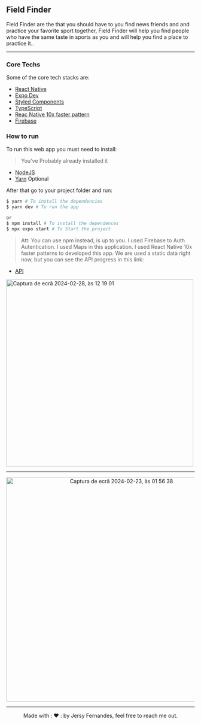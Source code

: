 ## Field Finder

Field Finder are the that you should have to you find news friends and and practice your favorite sport together, Field Finder will help you find people who have the same taste in sports as you and will help you find a place to practice it..

<hr>

### Core Techs

Some of the core tech stacks are:

- [React Native](https://reactnative.dev/)
- [Expo Dev](https://expo.dev/)
- [Styled Components](https://styled-components.com/)
- [TypeScript](https://www.typescriptlang.org/docs/handbook/advanced-types.html)
- [Reac Native 10x faster pattern](https://react-native-10x-faster.com/architecture/typescript)
- [Firebase](https://firebase.google.com/?gad_source=1&gclid=CjwKCAiA0PuuBhBsEiwAS7fsNWZjneoIGxicwkUy0EBCOthPKN9_pIv0DxfHwlPm7k4ZMQWBR3-2DRoCcRwQAvD_BwE&gclsrc=aw.ds&hl=pt-br)

### How to run

To run this web app you must need to install:

> You've Probably already installed it

- [NodeJS](https://nodejs.org/en/)
- [Yarn](https://yarnpkg.com/) Optional

After that go to your project folder and run:

```bash
$ yarn # To install the dependencies
$ yarn dev # To run the app

or
$ npm install # To install the dependences
$ npx expo start # To Start the project
```

> Att: You can use npm instead, is up to you.
> I used Firebase to Auth Autentication.
> I used Maps in this application.
> I used React Native 10x faster patterns to developed this app.
> We are used a static data right now, but you can see the API progress in this link:
- [API](https://github.com/JersyFernandesJF/field_finder_API)
  
<div>
  <img width="500" alt="Captura de ecrã 2024-02-28, às 12 19 01" src="https://github.com/JersyFernandesJF/field_finder_API/assets/102835855/f1f37bb4-de60-4204-84ff-f1766afda9de">
</div>
<hr>
<center>

<img width="600" alt="Captura de ecrã 2024-02-23, às 01 56 38" src="https://github.com/JersyFernandesJF/NewsAPP/assets/102835855/da658e89-a989-4bd8-94a3-357d374008bc">
</center>
<hr>
<center>
Made with : ❤️ : by Jersy Fernandes, feel free to reach me out.

<style>
  .img {
    display: inline-block;
  }

</style>
